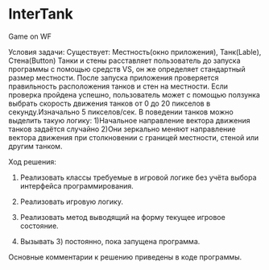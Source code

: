 # InterTank
Game on WF

Условия задачи:
Существует: Местность(окно приложения), Танк(Lable), Стена(Button)
Танки и стены расставляет пользователь до запуска программы с помощью средств VS, он же определяет стандартный размер местности.
После запуска приложения  проверяется правильность расположения танков и стен на местности.
Если проверка пройдена успешно, пользователь может с помощью ползунка выбрать скорость движения танков от 0 до 20 пикселов в секунду.Изначально 5 пикселов/сек.
В поведении танков можно выделить такую логику:
1)Начальное направление вектора движения танков задаётся случайно
2)Они зеркально меняют направление вектора движения при столкновении с границей местности, стеной или другим танком.
 
 
Ход решения:
1) Реализовать классы требуемые в игровой логике без учёта выбора интерфейса программирования.
 
2) Реализовать игровую логику.
 
3) Реализовать метод выводящий на форму текущее игровое состояние.
 
4) Вызывать 3) постоянно, пока запущена программа.
 
 Основные комментарии к решению приведены в коде программы.

